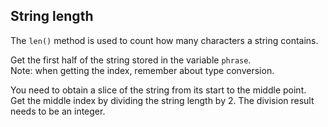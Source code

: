 ## String length

The `len()` method is used to count how many characters a string contains.  
  
Get the first half of the string stored in the variable `phrase`.  
Note: when getting the index, remember about type conversion.  

<div class='hint'>You need to obtain a slice of the string from its start  
to the middle point.</div>

<div class='hint'>Get the middle index by dividing the string length by 2. The 
division result needs to be an integer.</div>
